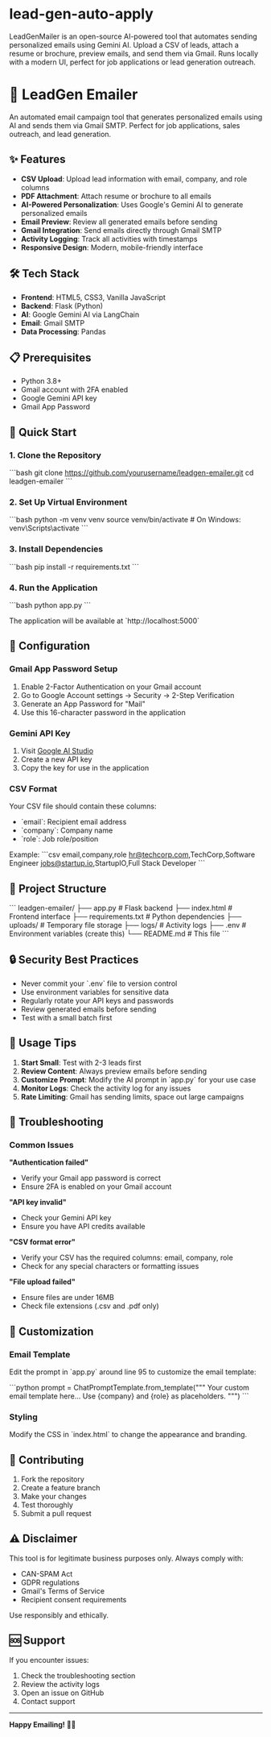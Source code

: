 # lead-gen-auto-apply
LeadGenMailer is an open-source AI-powered tool that automates sending personalized emails using Gemini AI. Upload a CSV of leads, attach a resume or brochure, preview emails, and send them via Gmail. Runs locally with a modern UI, perfect for job applications or lead generation outreach.
# 🚀 LeadGen Emailer

An automated email campaign tool that generates personalized emails using AI and sends them via Gmail SMTP. Perfect for job applications, sales outreach, and lead generation.

## ✨ Features

- **CSV Upload**: Upload lead information with email, company, and role columns
- **PDF Attachment**: Attach resume or brochure to all emails
- **AI-Powered Personalization**: Uses Google's Gemini AI to generate personalized emails
- **Email Preview**: Review all generated emails before sending
- **Gmail Integration**: Send emails directly through Gmail SMTP
- **Activity Logging**: Track all activities with timestamps
- **Responsive Design**: Modern, mobile-friendly interface

## 🛠️ Tech Stack

- **Frontend**: HTML5, CSS3, Vanilla JavaScript
- **Backend**: Flask (Python)
- **AI**: Google Gemini AI via LangChain
- **Email**: Gmail SMTP
- **Data Processing**: Pandas

## 📋 Prerequisites

- Python 3.8+
- Gmail account with 2FA enabled
- Google Gemini API key
- Gmail App Password

## 🚀 Quick Start

### 1. Clone the Repository

\`\`\`bash
git clone https://github.com/yourusername/leadgen-emailer.git
cd leadgen-emailer
\`\`\`

### 2. Set Up Virtual Environment

\`\`\`bash
python -m venv venv
source venv/bin/activate  # On Windows: venv\\Scripts\\activate
\`\`\`

### 3. Install Dependencies

\`\`\`bash
pip install -r requirements.txt
\`\`\`

### 4. Run the Application

\`\`\`bash
python app.py
\`\`\`

The application will be available at \`http://localhost:5000\`

## 🔧 Configuration

### Gmail App Password Setup

1. Enable 2-Factor Authentication on your Gmail account
2. Go to Google Account settings → Security → 2-Step Verification
3. Generate an App Password for "Mail"
4. Use this 16-character password in the application

### Gemini API Key

1. Visit [Google AI Studio](https://makersuite.google.com/app/apikey)
2. Create a new API key
3. Copy the key for use in the application

### CSV Format

Your CSV file should contain these columns:
- \`email\`: Recipient email address
- \`company\`: Company name
- \`role\`: Job role/position

Example:
\`\`\`csv
email,company,role
hr@techcorp.com,TechCorp,Software Engineer
jobs@startup.io,StartupIO,Full Stack Developer
\`\`\`

## 📁 Project Structure

\`\`\`
leadgen-emailer/
├── app.py              # Flask backend
├── index.html          # Frontend interface
├── requirements.txt    # Python dependencies
├── uploads/           # Temporary file storage
├── logs/              # Activity logs
├── .env               # Environment variables (create this)
└── README.md          # This file
\`\`\`

## 🔒 Security Best Practices

- Never commit your \`.env\` file to version control
- Use environment variables for sensitive data
- Regularly rotate your API keys and passwords
- Review generated emails before sending
- Test with a small batch first

## 🎯 Usage Tips

1. **Start Small**: Test with 2-3 leads first
2. **Review Content**: Always preview emails before sending
3. **Customize Prompt**: Modify the AI prompt in \`app.py\` for your use case
4. **Monitor Logs**: Check the activity log for any issues
5. **Rate Limiting**: Gmail has sending limits, space out large campaigns

## 🐛 Troubleshooting

### Common Issues

**"Authentication failed"**
- Verify your Gmail app password is correct
- Ensure 2FA is enabled on your Gmail account

**"API key invalid"**
- Check your Gemini API key
- Ensure you have API credits available

**"CSV format error"**
- Verify your CSV has the required columns: email, company, role
- Check for any special characters or formatting issues

**"File upload failed"**
- Ensure files are under 16MB
- Check file extensions (.csv and .pdf only)

## 📝 Customization

### Email Template

Edit the prompt in \`app.py\` around line 95 to customize the email template:

\`\`\`python
prompt = ChatPromptTemplate.from_template("""
Your custom email template here...
Use {company} and {role} as placeholders.
""")
\`\`\`

### Styling

Modify the CSS in \`index.html\` to change the appearance and branding.

## 🤝 Contributing

1. Fork the repository
2. Create a feature branch
3. Make your changes
4. Test thoroughly
5. Submit a pull request


## ⚠️ Disclaimer

This tool is for legitimate business purposes only. Always comply with:
- CAN-SPAM Act
- GDPR regulations
- Gmail's Terms of Service
- Recipient consent requirements

Use responsibly and ethically.

## 🆘 Support

If you encounter issues:
1. Check the troubleshooting section
2. Review the activity logs
3. Open an issue on GitHub
4. Contact support

---

**Happy Emailing! 📧✨**
